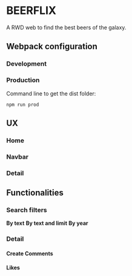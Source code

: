 # BEERFLIX
A RWD web to find the best beers of the galaxy.

## Webpack configuration
### Development
### Production
Command line to get the dist folder:
```shell
npm run prod
```

## UX
### Home
### Navbar
### Detail

## Functionalities

### Search filters 

**By text**
**By text and limit**
**By year**

### Detail

#### Create Comments

#### Likes



